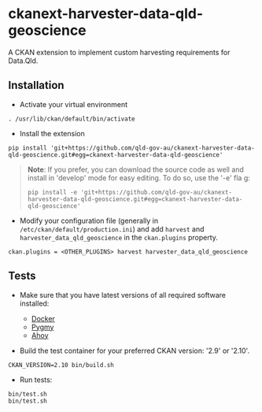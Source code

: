 # ckanext-harvester-data-qld-geoscience

A CKAN extension to implement custom harvesting requirements for Data.Qld.

## Installation

* Activate your virtual environment
```
. /usr/lib/ckan/default/bin/activate
```
* Install the extension
```
pip install 'git+https://github.com/qld-gov-au/ckanext-harvester-data-qld-geoscience.git#egg=ckanext-harvester-data-qld-geoscience'
```
> **Note**: If you prefer, you can download the source code as well and install in 'develop' mode for easy editing. To do so, use the '-e' fla
g:
> ```
> pip install -e 'git+https://github.com/qld-gov-au/ckanext-harvester-data-qld-geoscience.git#egg=ckanext-harvester-data-qld-geoscience'
> ```

* Modify your configuration file (generally in `/etc/ckan/default/production.ini`) and add `harvest` and `harvester_data_qld_geoscience` in the `ckan.plugins` property.
```
ckan.plugins = <OTHER_PLUGINS> harvest harvester_data_qld_geoscience
```

## Tests

- Make sure that you have latest versions of all required software installed:
  - [Docker](https://www.docker.com/)
  - [Pygmy](https://pygmy.readthedocs.io/)
  - [Ahoy](https://github.com/ahoy-cli/ahoy)

- Build the test container for your preferred CKAN version: '2.9' or '2.10'.
```
CKAN_VERSION=2.10 bin/build.sh
```

- Run tests:
```
bin/test.sh
bin/test.sh
```
